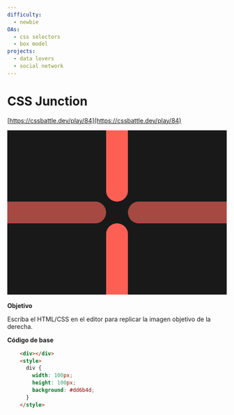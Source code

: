 ```yaml
---
difficulty:
  - newbie
OAs:
  - css selectors
  - box model
projects:
  - data lovers
  - social network
---
```


# CSS Junction

[https://cssbattle.dev/play/84](https://cssbattle.dev/play/84)

![CSS Junction](css-junction.png)

__Objetivo__

Escriba el HTML/CSS en el editor para replicar la imagen objetivo de la derecha.

__Código de base__

```html
    <div></div>
    <style>
      div {
        width: 100px;
        height: 100px;
        background: #dd6b4d;
      }
    </style>
```
